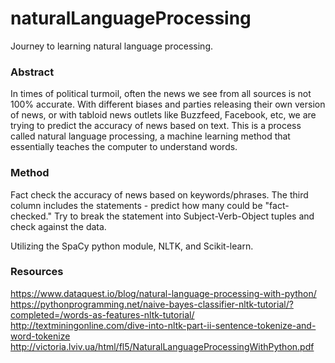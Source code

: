 # naturalLanguageProcessing
Journey to learning natural language processing.  

### Abstract
In times of political turmoil, often the news we see from all sources is not 100% accurate. With different biases and parties releasing their own version of news, or with tabloid news outlets like Buzzfeed, Facebook, etc, we are trying to predict the accuracy of news based on text. This is a process called natural language processing, a machine learning method that essentially teaches the computer to understand words.

### Method
Fact check the accuracy of news based on keywords/phrases. 
The third column includes the statements - predict how many could be "fact-checked." Try to break the statement into Subject-Verb-Object tuples and check against the data. 

Utilizing the SpaCy python module, NLTK, and Scikit-learn.

### Resources
https://www.dataquest.io/blog/natural-language-processing-with-python/
https://pythonprogramming.net/naive-bayes-classifier-nltk-tutorial/?completed=/words-as-features-nltk-tutorial/
http://textminingonline.com/dive-into-nltk-part-ii-sentence-tokenize-and-word-tokenize
http://victoria.lviv.ua/html/fl5/NaturalLanguageProcessingWithPython.pdf

